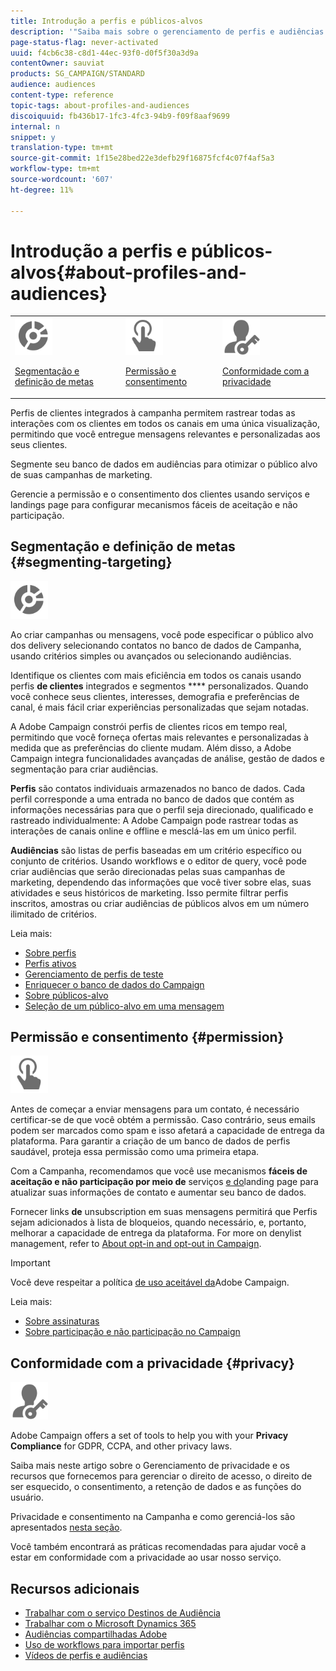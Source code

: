 ```yaml
---
title: Introdução a perfis e públicos-alvos
description: '"Saiba mais sobre o gerenciamento de perfis e audiências no Adobe Campaign: defina populações direcionadas, selecione audiências, filtre recipient, colete dados e atualize perfis."'
page-status-flag: never-activated
uuid: f4cb6c38-c8d1-44ec-93f0-d0f5f30a3d9a
contentOwner: sauviat
products: SG_CAMPAIGN/STANDARD
audience: audiences
content-type: reference
topic-tags: about-profiles-and-audiences
discoiquuid: fb436b17-1fc3-4fc3-94b9-f09f8aaf9699
internal: n
snippet: y
translation-type: tm+mt
source-git-commit: 1f15e28bed22e3defb29f16875fcf4c07f4af5a3
workflow-type: tm+mt
source-wordcount: '607'
ht-degree: 11%

---
```



# Introdução a perfis e públicos-alvos{#about-profiles-and-audiences}

<table>
<tr>
<td><img src="assets/do-not-localize/icon_segment.svg" width="60px"><p><a href="#segmenting-targeting">Segmentação e definição de metas</a></p></td>
<td><img src="assets/do-not-localize/icon_permission.svg" width="60px"><p><a href="#permission">Permissão e consentimento</a></p></td>
<td><img src="assets/do-not-localize/icon_privacy.svg" width="60px"><p><a href="#privacy">Conformidade com a privacidade</a></p></td></tr>
</table>

Perfis de clientes integrados à campanha permitem rastrear todas as interações com os clientes em todos os canais em uma única visualização, permitindo que você entregue mensagens relevantes e personalizadas aos seus clientes.

Segmente seu banco de dados em audiências para otimizar o público alvo de suas campanhas de marketing.

Gerencie a permissão e o consentimento dos clientes usando serviços e landings page para configurar mecanismos fáceis de aceitação e não participação.

## Segmentação e definição de metas {#segmenting-targeting}

<img src="assets/do-not-localize/icon_segment.svg" width="60px">

Ao criar campanhas ou mensagens, você pode especificar o público alvo dos delivery selecionando contatos no banco de dados de Campanha, usando critérios simples ou avançados ou selecionando audiências.

Identifique os clientes com mais eficiência em todos os canais usando perfis **de clientes** integrados e segmentos **** personalizados. Quando você conhece seus clientes, interesses, demografia e preferências de canal, é mais fácil criar experiências personalizadas que sejam notadas.

A Adobe Campaign constrói perfis de clientes ricos em tempo real, permitindo que você forneça ofertas mais relevantes e personalizadas à medida que as preferências do cliente mudam. Além disso, a Adobe Campaign integra funcionalidades avançadas de análise, gestão de dados e segmentação para criar audiências.

**Perfis** são contatos individuais armazenados no banco de dados. Cada perfil corresponde a uma entrada no banco de dados que contém as informações necessárias para que o perfil seja direcionado, qualificado e rastreado individualmente: A Adobe Campaign pode rastrear todas as interações de canais online e offline e mesclá-las em um único perfil.

**Audiências** são listas de perfis baseadas em um critério específico ou conjunto de critérios. Usando workflows e o editor de query, você pode criar audiências que serão direcionadas pelas suas campanhas de marketing, dependendo das informações que você tiver sobre elas, suas atividades e seus históricos de marketing. Isso permite filtrar perfis inscritos, amostras ou criar audiências de públicos alvos em um número ilimitado de critérios.

Leia mais:

* [Sobre perfis](../../audiences/using/about-profiles.md)
* [Perfis ativos](../../audiences/using/active-profiles.md)
* [Gerenciamento de perfis de teste](../../audiences/using/managing-test-profiles.md)
* [Enriquecer o banco de dados do Campaign](../../audiences/using/enriching-campaign-database.md)
* [Sobre públicos-alvo](../../audiences/using/about-audiences.md)
* [Seleção de um público-alvo em uma mensagem](../../audiences/using/selecting-an-audience-in-a-message.md)

## Permissão e consentimento {#permission}

<img src="assets/do-not-localize/icon_permission.svg"  width="60px">

Antes de começar a enviar mensagens para um contato, é necessário certificar-se de que você obtém a permissão. Caso contrário, seus emails podem ser marcados como spam e isso afetará a capacidade de entrega da plataforma. Para garantir a criação de um banco de dados de perfis saudável, proteja essa permissão como uma primeira etapa.

Com a Campanha, recomendamos que você use mecanismos **fáceis de aceitação e não participação por meio de** serviços [e do](../../audiences/using/creating-a-service.md)landing page [](../../channels/using/getting-started-with-landing-pages.md) para atualizar suas informações de contato e aumentar seu banco de dados.

Fornecer links **de** unsubscription em suas mensagens permitirá que Perfis sejam adicionados à lista de bloqueios, quando necessário, e, portanto, melhorar a capacidade de entrega da plataforma. For more on denylist management, refer to [About opt-in and opt-out in Campaign](../../audiences/using/about-opt-in-and-opt-out-in-campaign.md).

>[!IMPORTANT]
>
>Você deve respeitar a política [de uso aceitável da](https://www.adobe.com/legal/terms/aup.html)Adobe Campaign.

Leia mais:

* [Sobre assinaturas](../../audiences/using/about-subscriptions.md)
* [Sobre participação e não participação no Campaign](../../audiences/using/about-opt-in-and-opt-out-in-campaign.md)

## Conformidade com a privacidade {#privacy}

<img src="assets/do-not-localize/icon_privacy.svg" width="60px">

Adobe Campaign offers a set of tools to help you with your **Privacy Compliance** for GDPR, CCPA, and other privacy laws.

Saiba mais neste artigo [](https://helpx.adobe.com/br/campaign/kb/campaign-privacy.html) sobre o Gerenciamento de privacidade e os recursos que fornecemos para gerenciar o direito de acesso, o direito de ser esquecido, o consentimento, a retenção de dados e as funções do usuário.

Privacidade e consentimento na Campanha e como gerenciá-los são apresentados [nesta seção](../../start/using/privacy.md).

Você também encontrará as práticas recomendadas para ajudar você a estar em conformidade com a privacidade ao usar nosso serviço.

## Recursos adicionais

* [Trabalhar com o serviço Destinos de Audiência](../../audiences/using/aep-about-audience-destinations-service.md)
* [Trabalhar com o Microsoft Dynamics 365](../../integrating/using/working-with-campaign-standard-and-microsoft-dynamics-365.md)
* [Audiências compartilhadas Adobe](../../integrating/using/sharing-audiences-with-audience-manager-or-people-core-service.md)
* [Uso de workflows para importar perfis](../../automating/using/creating-import-workflow-templates.md)
* [Vídeos de perfis e audiências](https://docs.adobe.com/content/help/en/campaign-standard-learn/tutorials/profiles-and-audiences/creating-profiles-and-audiences.html)
